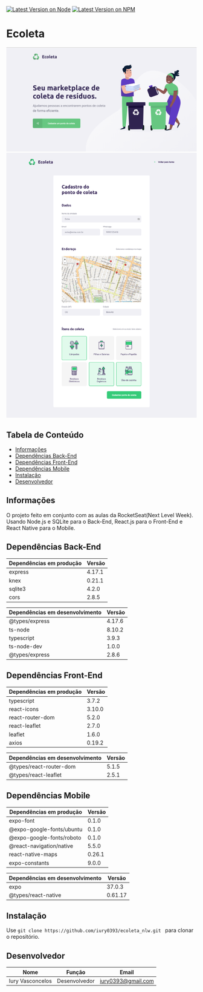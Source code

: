[![Latest Version on Node](https://img.shields.io/badge/Node-12.17.0-green)](https://nodejs.org/en/) [![Latest Version on NPM](https://img.shields.io/badge/NPM-6.14.15-red)](https://www.npmjs.com/)


# Ecoleta
![Ecoleta](ecoleta1.png) ![Ecoleta](ecoleta2.png)


## Tabela de Conteúdo
- <a href="#informações">Informações</a>
- <a href="#dependências-back-end">Dependências Back-End</a>
- <a href="#dependências-front-end">Dependências Front-End</a>
- <a href="#dependências-mobile">Dependências Mobile</a>
- <a href="#instalação">Instalação</a>
- <a href="#desenvolvedor">Desenvolvedor</a>

## Informações
O projeto feito em conjunto com as aulas da RocketSeat(Next Level Week). Usando Node.js e SQLite para o Back-End, React.js para o Front-End e React Native para o Mobile.

## Dependências Back-End
| Dependências em produção | Versão |
| ------------------------ | ------ |
| express | 4.17.1 |
| knex | 0.21.1 |
| sqlite3 | 4.2.0 |
| cors | 2.8.5 |

| Dependências em desenvolvimento | Versão |
| ------------------------------- | ------ |
| @types/express | 4.17.6 |
| ts-node | 8.10.2 |
| typescript | 3.9.3 |
| ts-node-dev | 1.0.0 |
| @types/express | 2.8.6 |

## Dependências Front-End
| Dependências em produção | Versão |
| ------------------------ | ------ |
| typescript | 3.7.2 |
| react-icons | 3.10.0 |
| react-router-dom | 5.2.0 |
| react-leaflet | 2.7.0 |
| leaflet | 1.6.0 |
| axios | 0.19.2 |

| Dependências em desenvolvimento | Versão |
| ------------------------------- | ------ |
| @types/react-router-dom | 5.1.5 |
| @types/react-leaflet | 2.5.1 |

## Dependências Mobile
| Dependências em produção | Versão |
| ------------------------ | ------ |
| expo-font | 0.1.0 |
| @expo-google-fonts/ubuntu | 0.1.0 |
| @expo-google-fonts/roboto | 0.1.0 |
| @react-navigation/native | 5.5.0 |
| react-native-maps | 0.26.1 |
| expo-constants | 9.0.0 |


| Dependências em desenvolvimento | Versão |
| ------------------------------- | ------ |
| expo | 37.0.3 |
| @types/react-native | 0.61.17 |

## Instalação

Use ```git clone https://github.com/iury0393/ecoleta_nlw.git ``` para clonar o repositório.

## Desenvolvedor

| Nome | Função | Email |
| ------ | ------ | ----- |
| Iury Vasconcelos | Desenvolvedor | iury0393@gmail.com |
